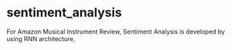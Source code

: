 # sentiment_analysis
For Amazon Musical Instrument Review, Sentiment Analysis is developed by using RNN architecture,  

